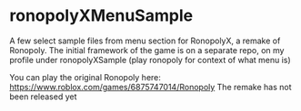 # ronopolyXMenuSample
A few select sample files from menu section for RonopolyX, a remake of Ronopoly. The initial framework of the game is on a separate repo, on my profile under ronopolyXSample (play ronopoly for context of what menu is)

You can play the original Ronopoly here: https://www.roblox.com/games/6875747014/Ronopoly The remake has not been released yet
